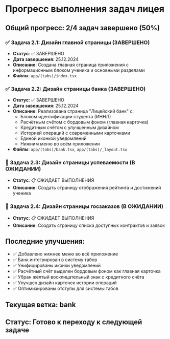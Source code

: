 # Прогресс выполнения задач лицея

## Общий прогресс: 2/4 задач завершено (50%)

### ✅ Задача 2.1: Дизайн главной страницы (ЗАВЕРШЕНО)
- **Статус**: ✅ ЗАВЕРШЕНО
- **Дата завершения**: 25.12.2024
- **Описание**: Создана главная страница приложения с информационным блоком ученика и основными разделами
- **Файлы**: `app/(tabs)/index.tsx`

### ✅ Задача 2.2: Дизайн страницы банка (ЗАВЕРШЕНО)
- **Статус**: ✅ ЗАВЕРШЕНО  
- **Дата завершения**: 25.12.2024
- **Описание**: Реализована страница "Лицейский банк" с:
  - Блоком идентификации студента (ИННЛ)
  - Расчётным счётом с бордовым фоном (главная карточка)
  - Кредитным счётом с улучшенным дизайном
  - Историей операций с современными карточками
  - Единой иконкой уведомлений
  - Нижним меню во всём приложении
- **Файлы**: `app/(tabs)/bank.tsx`, `app/(tabs)/_layout.tsx`

### 🔄 Задача 2.3: Дизайн страницы успеваемости (В ОЖИДАНИИ)
- **Статус**: 📋 ОЖИДАЕТ ВЫПОЛНЕНИЯ
- **Описание**: Создать страницу отображения рейтинга и достижений ученика

### 🔄 Задача 2.4: Дизайн страницы госзаказов (В ОЖИДАНИИ)  
- **Статус**: 📋 ОЖИДАЕТ ВЫПОЛНЕНИЯ
- **Описание**: Создать страницу списка доступных контрактов и заявок

## Последние улучшения:
- ✅ Добавлено нижнее меню во всё приложение
- ✅ Банк интегрирован в систему табов
- ✅ Унифицированы иконки уведомлений
- ✅ Расчётный счёт выделен бордовым фоном как главная карточка
- ✅ Убран жёлтый восклицательный знак с кредитного счёта
- ✅ Улучшен дизайн карточек истории операций
- ✅ Оптимизированы отступы для системы табов

## Текущая ветка: bank
## Статус: Готово к переходу к следующей задаче 